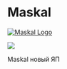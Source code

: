 # Maskal

[![Maskal Logo](https://i.imgur.com/xcQJklF.png)](https://i.imgur.com/xcQJklF.png)

[![](https://img.shields.io/github/downloads/pavel1337228/Maskal/total?label=%D0%9A%D0%BE%D0%BB%D0%B8%D1%87%D0%B5%D1%81%D1%82%D0%B2%D0%BE%20%D0%B7%D0%B0%D0%B3%D1%80%D1%83%D0%B7%D0%BE%D0%BA&style=social)](https://github.com/pavel1337228/Maskal/releases)

Maskal новый ЯП